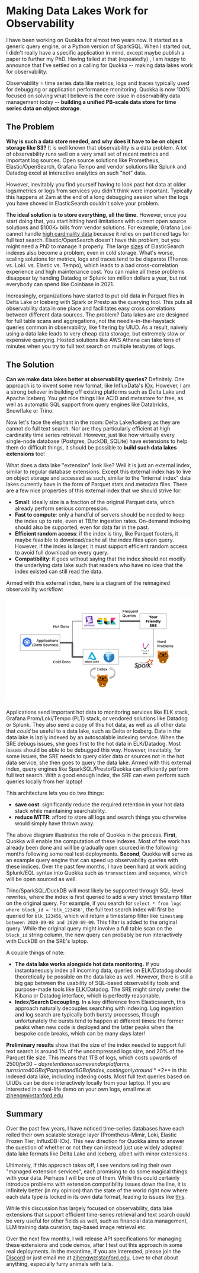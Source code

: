 # Making Data Lakes Work for Observability

I have been working on Quokka for almost two years now. It started as a generic query engine, or a Python version of SparkSQL. When I started out, I didn't really have a specific application in mind, except maybe publish a paper to further my PhD. Having failed at that (repeatedly) , I am happy to announce that I've settled on a calling for Quokka -- making data lakes work for observability. 

Observability = time series data like metrics, logs and traces typically used for debugging or application performance monitoring. Quokka is now 100% focused on solving what I believe is the core issue in observability data management today -- **building a unified PB-scale data store for time series data on object storage**.

## The Problem

**Why is such a data store needed, and why does it have to be on object storage like S3?** It is well known that observability is a data problem. A lot of observability runs well on a very small set of recent metrics and important log sources. Open source solutions like Prometheus, Elastic/OpenSearch, Grafana Tempo and vendor solutions like Splunk and Datadog excel at interactive analytics on such "hot" data.

However, inevitably you find yourself having to look past hot data at older logs/metrics or logs from services you didn't think were important. Typically this happens at 2am at the end of a long debugging session when the logs you have shoved in ElasticSearch couldn't solve your problem. 

**The ideal solution is to store everything, all the time.** However, once you start doing that, you start hitting hard limitations with current open source solutions and $100K+ bills from vendor solutions.  For example, Grafana Loki cannot handle [high cardinality data](https://github.com/grafana/loki/issues/91) because it relies on partitioned tags for full text search. Elastic/OpenSearch doesn't have this problem, but you might need a PhD to manage it properly. The large [sizes](https://discuss.elastic.co/t/why-is-my-elasticsearch-index-using-so-much-disk-space/202117) of ElasticSearch indexes also become a problem, even in cold storage. What's worse, scaling solutions for metrics, logs and traces tend to be disparate (Thanos vs. Loki. vs. Elastic vs. Tempo), which leads to a bad cross-correlation experience and high maintenance cost. You can make all these problems disappear by handing Datadog or Splunk ten million dollars a year, but not everybody can spend like Coinbase in 2021.

Increasingly, organizations have started to put old data in Parquet files in Delta Lake or Iceberg with Spark or Presto as the querying tool. This puts all observability data in one place and facilitates easy cross correlations between different data sources. The problem? Data lakes are are designed for full table scans and aggregations, not the needle-in-the-haystack queries common in observability, like filtering by UIUD. As a result, naively using a data lake leads to very cheap data storage, but extremely slow or expensive querying. Hosted solutions like AWS Athena can take tens of minutes when you try to full text search on multiple terabytes of logs. 
 
 ## The Solution

**Can we make data lakes better at observability queries?** Definitely. One approach is to invent some new format, like InfluxData's [IOx](https://github.com/influxdata/influxdb_iox). However, I am a strong believer in building off existing platforms such as Delta Lake and Apache Iceberg. You get nice things like ACID and metastore for free, as well as automatic SQL support from query engines like Databricks, Snowflake or Trino. 

Now let's face the elephant in the room: Delta Lake/Iceberg as they are cannot do full text search. Nor are they particularly efficient at high cardinality time series retrieval. However, just like how virtually every single-node database (Postgres, DuckDB, SQLite) have extensions to help them do difficult things, it should be possible to **build such data lakes extensions** too!

What does a data lake "extension" look like? Well it is just an external index, similar to regular database extensions. Except this external index has to live on object storage and accessed as such, similar to the "internal index" data lakes currently have in the form of Parquet stats and metadata files. There are a few nice properties of this external index that we should strive for:

- **Small**: ideally size is a fraction of the original Parquet data, which already perform serious compression.
- **Fast to compute**: only a handful of servers should be needed to keep the index up to rate, even at TB/hr ingestion rates. On-demand indexing should also be supported, even for data far in the past.
-  **Efficient random access**: if the index is tiny, like Parquet footers, it maybe feasible to download/cache all the index files upon query. However, if the index is larger, it must support efficient random access to avoid full download on every query.
- **Compatibility**: it goes without saying that the index should not modify the underlying data lake such that readers who have no idea that the index existed can still read the data.

Armed with this external index, here is a diagram of the reimagined observability workflow:

<p align="center">
  <img src="https://github.com/marsupialtail/quokka/blob/master/blog/rottnest.svg?raw=true" >
</p>

Applications send important hot data to monitoring services like ELK stack, Grafana Prom/Loki/Tempo (PLT) stack, or vendored solutions like Datadog or Splunk. They also send a copy of this hot data, as well as all other data that *could* be useful to a data lake, such as Delta or Iceberg. Data in the data lake is lazily indexed by an autoscalable indexing service. When the SRE debugs issues, she goes first to the hot data in ELK/Datadog. Most issues should be able to be debugged this way. However, inevitably, for some issues, the SRE needs to query older data or sources not in the hot data service, she then goes to query the data lake. Armed with this external index, query engines like SparkSQL/Presto/Quokka can efficiently perform full text search. With a good enough index, the SRE can even perform such queries locally from her laptop!

This architecture lets you do two things: 
-  **save cost**: significantly reduce the required retention in your hot data stack while maintaining searchability.
-  **reduce MTTR**: afford to store all logs and search things you otherwise would simply have thrown away.

The above diagram illustrates the role of Quokka in the process. **First**, Quokka will enable the computation of these indexes. Most of the work has already been done and will be gradually open sourced in the following months following some real test deployments. **Second**, Quokka will serve as an example query engine that can speed up observability queries with these indices. Over the past few months, I have been hard at work adding Splunk/EQL syntax into Quokka such as `transactions` and `sequence`, which will be open sourced as well.

Trino/SparkSQL/DuckDB will most likely be supported through SQL-level rewrites, where the index is first queried to add a very strict timestamp filter on the original query. For example, if you search for `select * from logs where block_id = 'blk_123456'`, the full text search index will first be queried for `blk_123456`, which will return a timestamp filter like `timestamp between 2020-09-08 and 2020-09-09`. This filter is added to the original query. While the original query might involve a full table scan on the `block_id` string column, the new query can probably be run interactively with DuckDB on the SRE's laptop.

A couple things of note:

- **The data lake works alongside hot data monitoring.** If you instantaneously index all incoming data, queries on ELK/Datadog should theoretically be possible on the data lake as well. However, there is still a big gap between the usability of SQL-based observability tools and purpose-made tools like ELK/Datadog. The SRE might simply prefer the Kibana or Datadog interface, which is perfectly reasonable. 
- **Index/Search Decoupling**. In a key difference from Elasticsearch, this approach naturally decouples searching with indexing. Log ingestion and log search are typically both bursty processes, though unfortunately the bursts tend to happen at different times: the former peaks when new code is deployed and the latter peaks when the bespoke code breaks, which can be many days later!

**Preliminary results** show that the size of the index needed to support full text search is around 1% of the uncompressed logs size, and 20% of the Parquet file size. This means that 1TB of logs, which costs upwards of $2500 for 30-day retention on some vendor platforms, turns into 40GB of Parquet and 8GB of index, costing only around **$2** in this indexed data lake, including indexing costs. Most full text queries based on UIUDs can be done interactively locally from your laptop. If you are interested in a real-life demo on your own logs, email me at zihengw@stanford.edu

## Summary

Over the past few years, I have noticed time-series databases have each rolled their own scalable storage layer (Promtheus-Mimir, Loki, Elastic Frozen Tier, InfluxDB-IOx). This new direction for Quokka aims to answer the question of whether or not they can instead just use widely adopted data lake formats like Delta Lake and Iceberg, albeit with minor extensions.

Ultimately, if this approach takes off, I see vendors selling their own "managed extension services", each promising to do some magical things with your data. Perhaps  I will be one of them. While this could certainly introduce problems with extension compatibility issues down the line, it is infinitely better (in my opinion) than the state of the world right now where each data type is locked in its own data format, leading to issues like [this](https://github.com/thanos-io/thanos/issues/2682). 

While this discussion has largely focused on observability, data lake extensions that support efficient time-series retrieval and text search could be very useful for other fields as well, such as financial data management, LLM training data curation, tag-based image retrieval etc.

Over the next few months, I will release API specifications for managing these extensions and  code demos, after I test out this approach in some real deployments. In the meantime, if you are interested, please join the [Discord](https://discord.gg/jksW97EH) or just email me at zihengw@stanford.edu. Love to chat about anything, especially furry animals with tails.
